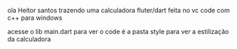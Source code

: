 ola Heitor santos trazendo uma calculadora fluter/dart feita no vc code com c++ para windows



acesse o lib main.dart para ver o code é a pasta style para ver a estilização da calculadora


